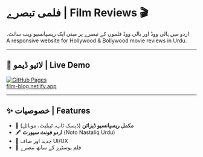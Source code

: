 # فلمی تبصرے | Film Reviews 🎬

اردو میں ہالی ووڈ اور بالی ووڈ فلموں کے تبصرے پر مبنی ایک ریسپانسیو ویب سائٹ۔  
A responsive website for Hollywood & Bollywood movie reviews in Urdu.

---

## 🚀 لائیو ڈیمو | Live Demo  
[![GitHub Pages](https://img.shields.io/badge/GitHub%20Pages-Live-brightgreen)](https://sufii429.github.io/film-blog)  
[film-blog.netlify.app](https://film-blog.netlify.app)

---

## ✨ خصوصیات | Features  
- 📱 **مکمل ریسپانسیو ڈیزائن** (ڈیسک ٹاپ، ٹیبلیٹ، موبائل)  
- 🖋️ **اردو فونٹ سپورٹ** (Noto Nastaliq Urdu)  
- 🎨 جدید اور صاف UI/UX  
- 📸 فلم پوسٹرز کے ساتھ تبصرے
